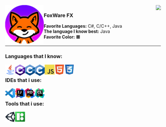 <img align="right" src="https://github-readme-stats.vercel.app/api/top-langs/?username=FoxWareFX&layout=compact&theme=dark&langs_count=4&card_width=200px" />
<img align="left" width="125px" src="/res/img/logo.png"/>

<h3>FoxWare FX</h3>
<p>
  <b>Favorite Languages:</b> C#, C/C++, Java <br>
  <b>The language I know best:</b> Java <br>
  <b>Favorite Color:</b> 🟧
</p>

<hr></hr>

### Languages that I know:
[<img align="left" width="32px" src="/res/img/lang/java.png"/>](#)
[<img align="left" width="32px" src="/res/img/lang/cs.png"/>](#)
[<img align="left" width="32px" src="/res/img/lang/cpp.png"/>](#)
[<img align="left" width="32px" src="/res/img/lang/c.png"/>](#)
[<img align="left" width="32px" src="/res/img/lang/js.png"/>](#)
[<img align="left" width="32px" src="/res/img/lang/html.png"/>](#)
[<img align="left" width="32px" src="/res/img/lang/css.png"/>](#)

<br>

### IDEs that i use:
[<img align="left" width="32px" src="/res/img/ide/vscode.png"/>](https://code.visualstudio.com)
[<img align="left" width="32px" src="/res/img/ide/intellij.png"/>](https://www.jetbrains.com/idea/download)
[<img align="left" width="32px" src="/res/img/ide/rider.png"/>](https://www.jetbrains.com/rider/download)
[<img align="left" width="32px" src="/res/img/ide/clion.png"/>](https://www.jetbrains.com/clion/download)

<br>

### Tools that i use:
[<img align="left" width="32px" src="/res/img/tools/unity.png"/>](https://unity3d.com/get-unity/download)
[<img align="left" width="32px" src="/res/img/tools/icons8.png"/>](https://icons8.com/)

